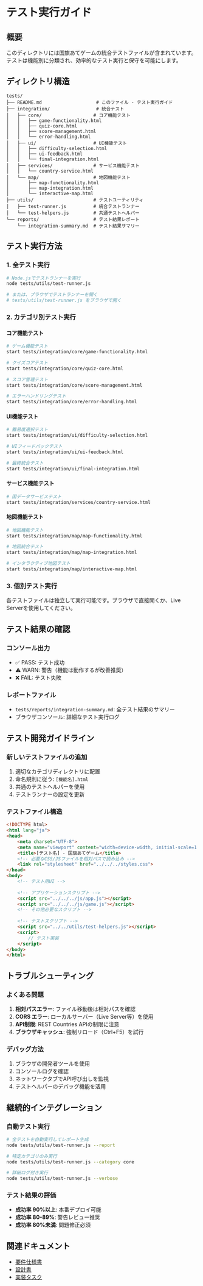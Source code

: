 # テスト実行ガイド

## 概要

このディレクトリには国旗あてゲームの統合テストファイルが含まれています。テストは機能別に分類され、効率的なテスト実行と保守を可能にします。

## ディレクトリ構造

```
tests/
├── README.md                    # このファイル - テスト実行ガイド
├── integration/                 # 統合テスト
│   ├── core/                   # コア機能テスト
│   │   ├── game-functionality.html
│   │   ├── quiz-core.html
│   │   ├── score-management.html
│   │   └── error-handling.html
│   ├── ui/                     # UI機能テスト
│   │   ├── difficulty-selection.html
│   │   ├── ui-feedback.html
│   │   └── final-integration.html
│   ├── services/               # サービス機能テスト
│   │   └── country-service.html
│   └── map/                    # 地図機能テスト
│       ├── map-functionality.html
│       ├── map-integration.html
│       └── interactive-map.html
├── utils/                      # テストユーティリティ
│   ├── test-runner.js          # 統合テストランナー
│   └── test-helpers.js         # 共通テストヘルパー
└── reports/                    # テスト結果レポート
    └── integration-summary.md  # テスト結果サマリー
```

## テスト実行方法

### 1. 全テスト実行

```bash
# Node.jsでテストランナーを実行
node tests/utils/test-runner.js

# または、ブラウザでテストランナーを開く
# tests/utils/test-runner.js をブラウザで開く
```

### 2. カテゴリ別テスト実行

#### コア機能テスト
```bash
# ゲーム機能テスト
start tests/integration/core/game-functionality.html

# クイズコアテスト
start tests/integration/core/quiz-core.html

# スコア管理テスト
start tests/integration/core/score-management.html

# エラーハンドリングテスト
start tests/integration/core/error-handling.html
```

#### UI機能テスト
```bash
# 難易度選択テスト
start tests/integration/ui/difficulty-selection.html

# UIフィードバックテスト
start tests/integration/ui/ui-feedback.html

# 最終統合テスト
start tests/integration/ui/final-integration.html
```

#### サービス機能テスト
```bash
# 国データサービステスト
start tests/integration/services/country-service.html
```

#### 地図機能テスト
```bash
# 地図機能テスト
start tests/integration/map/map-functionality.html

# 地図統合テスト
start tests/integration/map/map-integration.html

# インタラクティブ地図テスト
start tests/integration/map/interactive-map.html
```

### 3. 個別テスト実行

各テストファイルは独立して実行可能です。ブラウザで直接開くか、Live Serverを使用してください。

## テスト結果の確認

### コンソール出力
- ✅ PASS: テスト成功
- ⚠️ WARN: 警告（機能は動作するが改善推奨）
- ❌ FAIL: テスト失敗

### レポートファイル
- `tests/reports/integration-summary.md`: 全テスト結果のサマリー
- ブラウザコンソール: 詳細なテスト実行ログ

## テスト開発ガイドライン

### 新しいテストファイルの追加

1. 適切なカテゴリディレクトリに配置
2. 命名規則に従う: `[機能名].html`
3. 共通のテストヘルパーを使用
4. テストランナーの設定を更新

### テストファイル構造

```html
<!DOCTYPE html>
<html lang="ja">
<head>
    <meta charset="UTF-8">
    <meta name="viewport" content="width=device-width, initial-scale=1.0">
    <title>[テスト名] - 国旗あてゲーム</title>
    <!-- 必要なCSS/JSファイルを相対パスで読み込み -->
    <link rel="stylesheet" href="../../../styles.css">
</head>
<body>
    <!-- テスト用UI -->
    
    <!-- アプリケーションスクリプト -->
    <script src="../../../js/app.js"></script>
    <script src="../../../js/game.js"></script>
    <!-- その他必要なスクリプト -->
    
    <!-- テストスクリプト -->
    <script src="../../utils/test-helpers.js"></script>
    <script>
        // テスト実装
    </script>
</body>
</html>
```

## トラブルシューティング

### よくある問題

1. **相対パスエラー**: ファイル移動後は相対パスを確認
2. **CORS エラー**: ローカルサーバー（Live Server等）を使用
3. **API制限**: REST Countries APIの制限に注意
4. **ブラウザキャッシュ**: 強制リロード（Ctrl+F5）を試行

### デバッグ方法

1. ブラウザの開発者ツールを使用
2. コンソールログを確認
3. ネットワークタブでAPI呼び出しを監視
4. テストヘルパーのデバッグ機能を活用

## 継続的インテグレーション

### 自動テスト実行

```bash
# 全テストを自動実行してレポート生成
node tests/utils/test-runner.js --report

# 特定カテゴリのみ実行
node tests/utils/test-runner.js --category core

# 詳細ログ付き実行
node tests/utils/test-runner.js --verbose
```

### テスト結果の評価

- **成功率 90%以上**: 本番デプロイ可能
- **成功率 80-89%**: 警告レビュー推奨
- **成功率 80%未満**: 問題修正必須

## 関連ドキュメント

- [要件仕様書](../.kiro/specs/flag-guessing-game/requirements.md)
- [設計書](../.kiro/specs/flag-guessing-game/design.md)
- [実装タスク](../.kiro/specs/flag-guessing-game/tasks.md)